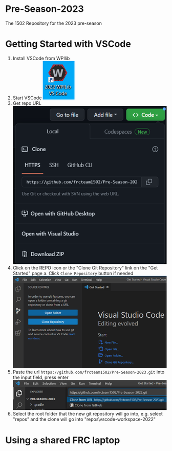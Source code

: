 # Pre-Season-2023
The 1502 Repository for the 2023 pre-season

# Getting Started with VSCode

1. Install VSCode from WPIlib
2. Start VSCode
   ![VSCode clone](/assets/WPILibVSCode.png "start WPILib VSCode")
3. Get repo URL
   ![VSCode clone](/assets/GitHubURL.png "start WPILib VSCode")
3. Click on the REPO icon or the "Clone Git Repository" link on the "Get Started" page
  a. Click `Clone Repository` button if needed
  ![VSCode clone](/assets/VSCodeClone.png "VSCode start clone")
4. Paste the url `https://github.com/frcteam1502/Pre-Season-2023.git` into the input field, press enter
   ![VSCode url go](/assets/VSCodePasteUrl.png "VSCode paste url and go")
5. Select the root folder that the new git repository will go into, e.g. select "repos" and the clone will go into "repos\vscode-workspace-2022"

# Using a shared FRC laptop
